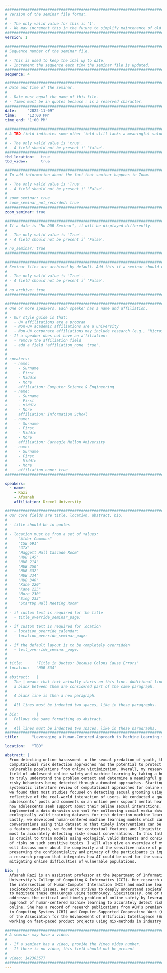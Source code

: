```yaml
---
################################################################################
# Version of the seminar file format.
#
# - The only valid value for this is '1'.
# - We may increment this in the future to simplify maintenance of old seminars.
################################################################################
version: 1

################################################################################
# Sequence number of the seminar file.
#
# - This is used to keep the iCal up to date.
# - Increment the sequence each time the seminar file is updated.
################################################################################
sequence: 4

################################################################################
# Date and time of the seminar.
#
# - Date must equal the name of this file.
# - Times must be in quotes because : is a reserved character.
################################################################################
date:     "2022-11-09"
time:     "12:00 PM"
time_end: "1:00 PM"

################################################################################
# A TBD field indicates some other field still lacks a meaningful value.
#
# - The only valid value is 'true'.
# - A field should not be present if 'false'.
################################################################################
tbd_location:   true
tbd_video:      true

################################################################################
# To add information about the fact that seminar happens in Zoom.
#
# - The only valid value is 'True'.
# - A field should not be present if 'False'.
#
# zoom_seminar: true
# zoom_seminar_not_recorded: true
################################################################################
zoom_seminar: true 

################################################################################
# If a date is "No DUB Seminar", it will be displayed differently.
#
# - The only valid value is 'True'.
# - A field should not be present if 'False'.
#
# no_seminar: true
################################################################################

################################################################################
# Seminar files are archived by default. Add this if a seminar should not be.
#
# - The only valid value is 'True'.
# - A field should not be present if 'False'.
#
# no_archive: true
################################################################################

################################################################################
# One or more speakers. Each speaker has a name and affiliation.
#
# - Our style guide is that:
#   - UW affilitations are a program
#   - Non-UW academic affiliations are a university
#   - Non-UW corporate affiliations may include research (e.g., "Microsoft Research")
# - If a speaker does not have an affiliation:
#   - remove the affiliation field
#   - add a field 'affiliation_none: true'.
#
#
# speakers:
#   - name: 
#     - Surname
#     - First
#     - Middle
#     - More
#     affiliation: Computer Science & Engineering 
#   - name: 
#     - Surname
#     - First
#     - Middle
#     - More
#     affiliation: Information School 
#   - name: 
#     - Surname
#     - First
#     - Middle
#     - More
#     affiliation: Carnegie Mellon University 
#   - name:
#     - Surname
#     - First
#     - Middle
#     - More
#     affiliation_none: true
################################################################################

speakers:
  - name: 
    - Razi
    - Afsaneh
    affiliation: Drexel University 

################################################################################
# Our core fields are title, location, abstract, bio.
#
# - title should be in quotes
#
# - location must be from a set of values:
#     "Alder Commons"
#     "CSE 691"
#     "GIX"
#     "Haggett Hall Cascade Room"
#     "HUB 145"
#     "HUB 214"
#     "HUB 250"
#     "HUB 332"
#     "HUB 334"
#     "HUB 340"
#     "Kane 220"
#     "Kane 225"
#     "More 230"
#     "Sieg 233"
#     "StartUp Hall Meeting Room"
#
# - if custom text is required for the title
#   - title_override_seminar_page:
#
# - if custom text is required for location
#   - location_override_calendar:
#   - location_override_seminar_page:
#
# - if the default layout is to be completely overridden
#   - text_override_seminar_page:
#
#
# title:      "Title in Quotes: Because Colons Cause Errors"
# location:   "HUB 334"
#
# abstract:   |
#   The | means that text actually starts on this line. Additional lines without
#   a blank between them are considered part of the same paragraph.
#
#   A blank line is then a new paragraph.
#
#   All lines must be indented two spaces, like in these paragraphs.
#
# bio:        |
#   Follows the same formatting as abstract.
#
#   All lines must be indented two spaces, like in these paragraphs.
################################################################################
title:      "Leveraging a Human-Centered Approach to Machine Learning to Improve Youth Online Safety"

location:   "TBD"

abstract: |
  From detecting online harassment to the sexual predation of youth, the state-of-the-art
  computational risk detection approaches has the potential to protect particularly 
  vulnerable populations from online victimization. Overall, my research contributes to the 
  field of adolescent online safety and machine learning by taking a human-centered approach
  to truly understand the problem context and determine a meaningful ground truth of the 
  risky behaviors being detected through automated approaches. Starting by conducting a 
  systematic literature review of computational approaches for online sexual risk detection, 
  we found that most studies focused on detecting sexual grooming using datasets that are not
  reflective of the real-world interaction of users. We conducted a qualitative analysis of 
  adolescents’ posts and comments on an online peer support mental health forum to understand 
  how adolescents seek support about their online sexual interactions. Then, we designed and 
  implemented a data donation web tool for collecting social media data from teens to create 
  ecologically valid training datasets for risk detection machine learning applications. 
  Lastly, we developed human-centered machine learning models which can detect risky 
  conversations using this dataset so that timely interventions can be administered. Completing 
  a feature analysis, we found that contextual features and linguistic features contributed the 
  most to accurately detecting risky sexual conversations. In this talk, I will discuss why it 
  is crucial to train models using ecological valid datasets and consider victims' perspectives 
  of risks on such sensitive topics. I will also give an overview of my research projects and 
  will discuss more about the complexity and the sensitive nature of private datasets, and how 
  preserving the confidentiality and privacy of the participants is important. I plan to create 
  a research program that integrates how AI could be used for the social good of people for 
  mitigating online difficulties of vulnerable populations.

bio: |
  Afsaneh Razi is an assistant professor at the Department of Information Science at Drexel 
  University’s College of Computing & Informatics (CCI). Her research expertise is positioned at 
  the intersection of Human-Computer Interaction (HCI) and machine learning (ML) to solve 
  sociotechnical issues. Her work strives to deeply understand societal issues and identify ways 
  to meditate these challenges using technology. Specifically, one of her active research areas 
  addresses the critical and timely problem of online safety by leveraging a multi-disciplinary 
  approach of human-centered machine learning to accurately detect risks vulnerable users encounter 
  online. She has a record of research publications from ACM’s premiere Conferences on Human Factors 
  in Computing Systems (CHI) and Computer-Supported Cooperative Work (CSCW), as well as the Conference 
  of the Association for the Advancement of Artificial Intelligence (AAAI). She also has experience 
  working on fast-paced product projects using mix-methods in industry as a User Experience Researcher.

################################################################################
# A seminar may have a video.
#
# - If a seminar has a video, provide the Vimeo video number.
# - If there is no video, this field should not be present
#
# video: 142303577
################################################################################
---
```

